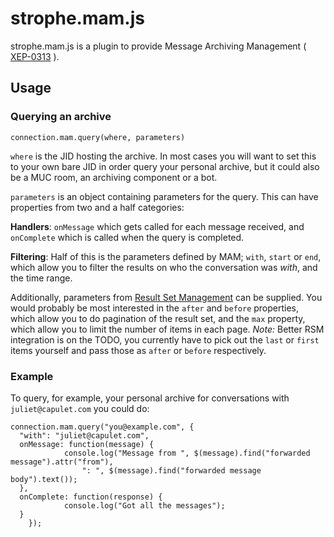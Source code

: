 # strophe.mam.js

strophe.mam.js is a plugin to provide Message Archiving Management
( [XEP-0313]( http://xmpp.org/extensions/xep-0313.html ) ).

## Usage

### Querying an archive

`connection.mam.query(where, parameters)`

`where` is the JID hosting the archive.  In most cases you will want to 
set this to your own bare JID in order query your personal archive, but 
it could also be a MUC room, an archiving component or a bot.

`parameters` is an object containing parameters for the query.  This can 
have properties from two and a half categories:

**Handlers**: `onMessage` which gets called for each message received, 
and `onComplete` which is called when the query is completed. 

**Filtering**: Half of this is the parameters defined by MAM; `with`, 
`start` or `end`, which allow you to filter the results on who the 
conversation was *with*, and the time range.

Additionally, parameters from [Result Set Management][RSM] can be 
supplied.  You would probably be most interested in the `after` and 
`before` properties, which allow you to do pagination of the result set, 
and the `max` property, which allow you to limit the number of items in 
each page.  *Note:* Better RSM integration is on the TODO, you currently
have to pick out the `last` or `first` items yourself and pass 
those as `after` or `before` respectively.

[RSM]: http://xmpp.org/extensions/xep-0059.html

### Example

To query, for example, your personal archive for conversations with 
`juliet@capulet.com` you could do:

    connection.mam.query("you@example.com", {
      "with": "juliet@capulet.com",
      onMessage: function(message) {
				console.log("Message from ", $(message).find("forwarded message").attr("from"),
					": ", $(message).find("forwarded message body").text());
      },
      onComplete: function(response) {
				console.log("Got all the messages");
      }
		});


